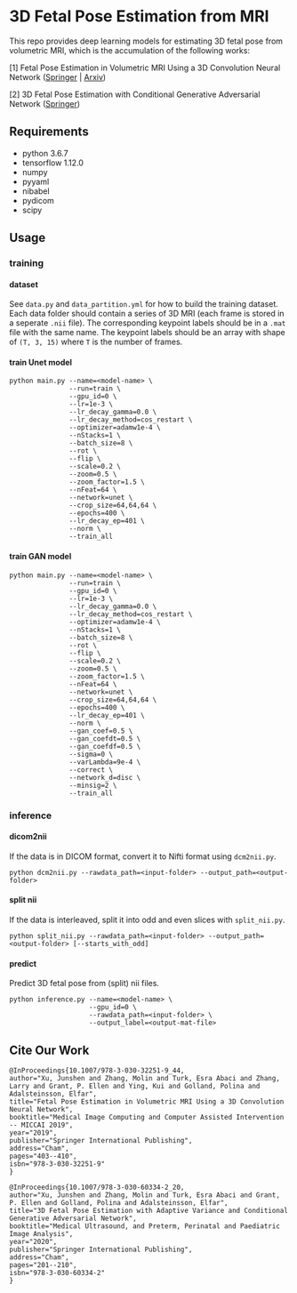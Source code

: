 # 3D Fetal Pose Estimation from MRI

This repo provides deep learning models for estimating 3D fetal pose from volumetric MRI, which is the accumulation of the following works:

\[1\] Fetal Pose Estimation in Volumetric MRI Using a 3D Convolution Neural Network ([Springer](https://link.springer.com/chapter/10.1007/978-3-030-32251-9_44) | [Arxiv](https://arxiv.org/abs/1907.04500))

\[2\] 3D Fetal Pose Estimation with Conditional Generative Adversarial Network ([Springer](https://link.springer.com/chapter/10.1007/978-3-030-60334-2_20))

## Requirements

- python 3.6.7
- tensorflow 1.12.0
- numpy
- pyyaml
- nibabel
- pydicom
- scipy

## Usage

### training

#### dataset

See `data.py` and `data_partition.yml` for how to build the training dataset. Each data folder should contain a series of 3D MRI (each frame is stored in a seperate `.nii` file). The corresponding keypoint labels should be in a `.mat` file with the same name. The keypoint labels should be an array with shape of `(T, 3, 15)` where `T` is the number of frames.

#### train Unet model

```
python main.py --name=<model-name> \
               --run=train \
               --gpu_id=0 \
               --lr=1e-3 \
               --lr_decay_gamma=0.0 \
               --lr_decay_method=cos_restart \
               --optimizer=adamw1e-4 \
               --nStacks=1 \
               --batch_size=8 \
               --rot \
               --flip \
               --scale=0.2 \
               --zoom=0.5 \
               --zoom_factor=1.5 \
               --nFeat=64 \
               --network=unet \
               --crop_size=64,64,64 \
               --epochs=400 \
               --lr_decay_ep=401 \
               --norm \
               --train_all
```

#### train GAN model

```
python main.py --name=<model-name> \
               --run=train \
               --gpu_id=0 \
               --lr=1e-3 \
               --lr_decay_gamma=0.0 \
               --lr_decay_method=cos_restart \
               --optimizer=adamw1e-4 \
               --nStacks=1 \
               --batch_size=8 \
               --rot \
               --flip \
               --scale=0.2 \
               --zoom=0.5 \
               --zoom_factor=1.5 \
               --nFeat=64 \
               --network=unet \
               --crop_size=64,64,64 \
               --epochs=400 \
               --lr_decay_ep=401 \
               --norm \
               --gan_coef=0.5 \
               --gan_coefdt=0.5 \
               --gan_coefdf=0.5 \
               --sigma=0 \
               --varLambda=9e-4 \
               --correct \
               --network_d=disc \
               --minsig=2 \
               --train_all
```

### inference

#### dicom2nii

If the data is in DICOM format, convert it to Nifti format using `dcm2nii.py`.
```
python dcm2nii.py --rawdata_path=<input-folder> --output_path=<output-folder>
```
#### split nii
If the data is interleaved, split it into odd and even slices with `split_nii.py`.
```
python split_nii.py --rawdata_path=<input-folder> --output_path=<output-folder> [--starts_with_odd]
```
#### predict
Predict 3D fetal pose from (split) nii files.
```
python inference.py --name=<model-name> \
                    --gpu_id=0 \
                    --rawdata_path=<input-folder> \
                    --output_label=<output-mat-file>
```
## Cite Our Work

```
@InProceedings{10.1007/978-3-030-32251-9_44,
author="Xu, Junshen and Zhang, Molin and Turk, Esra Abaci and Zhang, Larry and Grant, P. Ellen and Ying, Kui and Golland, Polina and Adalsteinsson, Elfar",
title="Fetal Pose Estimation in Volumetric MRI Using a 3D Convolution Neural Network",
booktitle="Medical Image Computing and Computer Assisted Intervention -- MICCAI 2019",
year="2019",
publisher="Springer International Publishing",
address="Cham",
pages="403--410",
isbn="978-3-030-32251-9"
}

@InProceedings{10.1007/978-3-030-60334-2_20,
author="Xu, Junshen and Zhang, Molin and Turk, Esra Abaci and Grant, P. Ellen and Golland, Polina and Adalsteinsson, Elfar",
title="3D Fetal Pose Estimation with Adaptive Variance and Conditional Generative Adversarial Network",
booktitle="Medical Ultrasound, and Preterm, Perinatal and Paediatric Image Analysis",
year="2020",
publisher="Springer International Publishing",
address="Cham",
pages="201--210",
isbn="978-3-030-60334-2"
}
```
